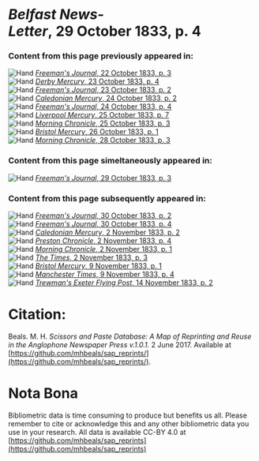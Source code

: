 # *Belfast News-Letter*, 29 October 1833, p. 4  
  
### Content from this page previously appeared in:  
![Hand](http://scissorsandpaste.net/wp-content/uploads/2017/06/smallhandpointer.png) [*Freeman's Journal*, 22 October 1833, p. 3](https://mhbeals.github.io/sap_html/Freeman's-Journal/Freeman's-Journal-22-October-1833-p-3)  
![Hand](http://scissorsandpaste.net/wp-content/uploads/2017/06/smallhandpointer.png) [*Derby Mercury*, 23 October 1833, p. 4](https://mhbeals.github.io/sap_html/Derby-Mercury/Derby-Mercury-23-October-1833-p-4)  
![Hand](http://scissorsandpaste.net/wp-content/uploads/2017/06/smallhandpointer.png) [*Freeman's Journal*, 23 October 1833, p. 2](https://mhbeals.github.io/sap_html/Freeman's-Journal/Freeman's-Journal-23-October-1833-p-2)  
![Hand](http://scissorsandpaste.net/wp-content/uploads/2017/06/smallhandpointer.png) [*Caledonian Mercury*, 24 October 1833, p. 2](https://mhbeals.github.io/sap_html/Caledonian-Mercury/Caledonian-Mercury-24-October-1833-p-2)  
![Hand](http://scissorsandpaste.net/wp-content/uploads/2017/06/smallhandpointer.png) [*Freeman's Journal*, 24 October 1833, p. 4](https://mhbeals.github.io/sap_html/Freeman's-Journal/Freeman's-Journal-24-October-1833-p-4)  
![Hand](http://scissorsandpaste.net/wp-content/uploads/2017/06/smallhandpointer.png) [*Liverpool Mercury*, 25 October 1833, p. 7](https://mhbeals.github.io/sap_html/Liverpool-Mercury/Liverpool-Mercury-25-October-1833-p-7)  
![Hand](http://scissorsandpaste.net/wp-content/uploads/2017/06/smallhandpointer.png) [*Morning Chronicle*, 25 October 1833, p. 3](https://mhbeals.github.io/sap_html/Morning-Chronicle/Morning-Chronicle-25-October-1833-p-3)  
![Hand](http://scissorsandpaste.net/wp-content/uploads/2017/06/smallhandpointer.png) [*Bristol Mercury*, 26 October 1833, p. 1](https://mhbeals.github.io/sap_html/Bristol-Mercury/Bristol-Mercury-26-October-1833-p-1)  
![Hand](http://scissorsandpaste.net/wp-content/uploads/2017/06/smallhandpointer.png) [*Morning Chronicle*, 28 October 1833, p. 3](https://mhbeals.github.io/sap_html/Morning-Chronicle/Morning-Chronicle-28-October-1833-p-3)  
  
### Content from this page simeltaneously appeared in:  
![Hand](http://scissorsandpaste.net/wp-content/uploads/2017/06/smallhandpointer.png) [*Freeman's Journal*, 29 October 1833, p. 3](https://mhbeals.github.io/sap_html/Freeman's-Journal/Freeman's-Journal-29-October-1833-p-3)  
  
### Content from this page subsequently appeared in:  
![Hand](http://scissorsandpaste.net/wp-content/uploads/2017/06/smallhandpointer.png) [*Freeman's Journal*, 30 October 1833, p. 2](https://mhbeals.github.io/sap_html/Freeman's-Journal/Freeman's-Journal-30-October-1833-p-2)  
![Hand](http://scissorsandpaste.net/wp-content/uploads/2017/06/smallhandpointer.png) [*Freeman's Journal*, 30 October 1833, p. 4](https://mhbeals.github.io/sap_html/Freeman's-Journal/Freeman's-Journal-30-October-1833-p-4)  
![Hand](http://scissorsandpaste.net/wp-content/uploads/2017/06/smallhandpointer.png) [*Caledonian Mercury*, 2 November 1833, p. 2](https://mhbeals.github.io/sap_html/Caledonian-Mercury/Caledonian-Mercury-2-November-1833-p-2)  
![Hand](http://scissorsandpaste.net/wp-content/uploads/2017/06/smallhandpointer.png) [*Preston Chronicle*, 2 November 1833, p. 4](https://mhbeals.github.io/sap_html/Preston-Chronicle/Preston-Chronicle-2-November-1833-p-4)  
![Hand](http://scissorsandpaste.net/wp-content/uploads/2017/06/smallhandpointer.png) [*Morning Chronicle*, 2 November 1833, p. 1](https://mhbeals.github.io/sap_html/Morning-Chronicle/Morning-Chronicle-2-November-1833-p-1)  
![Hand](http://scissorsandpaste.net/wp-content/uploads/2017/06/smallhandpointer.png) [*The Times*, 2 November 1833, p. 3](https://mhbeals.github.io/sap_html/The-Times/The-Times-2-November-1833-p-3)  
![Hand](http://scissorsandpaste.net/wp-content/uploads/2017/06/smallhandpointer.png) [*Bristol Mercury*, 9 November 1833, p. 1](https://mhbeals.github.io/sap_html/Bristol-Mercury/Bristol-Mercury-9-November-1833-p-1)  
![Hand](http://scissorsandpaste.net/wp-content/uploads/2017/06/smallhandpointer.png) [*Manchester Times*, 9 November 1833, p. 4](https://mhbeals.github.io/sap_html/Manchester-Times/Manchester-Times-9-November-1833-p-4)  
![Hand](http://scissorsandpaste.net/wp-content/uploads/2017/06/smallhandpointer.png) [*Trewman's Exeter Flying Post*, 14 November 1833, p. 2](https://mhbeals.github.io/sap_html/Trewman's-Exeter-Flying-Post/Trewman's-Exeter-Flying-Post-14-November-1833-p-2)  


# Citation: 

Beals. M. H. *Scissors and Paste Database: A Map of Reprinting and Reuse in the Anglophone Newspaper Press v.1.0.1.* 2 June 2017. Available at [https://github.com/mhbeals/sap_reprints/](https://github.com/mhbeals/sap_reprints/). 

# Nota Bona

Bibliometric data is time consuming to produce but benefits us all. Please remember to cite or acknowledge this and any other bibliometric data you use in your research. All data is available CC-BY 4.0 at [https://github.com/mhbeals/sap_reprints](https://github.com/mhbeals/sap_reprints)